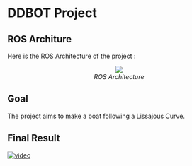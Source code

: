 # DDBOT Project

## ROS Architure

Here is the ROS Architecture of the project :


<p align="center">
    <img src="https://github.com/gwendalp/ddbot/blob/master/doc/DDBot.png"> <br>
    <em>ROS Architecture</em>
</p>

## Goal

The project aims to make a boat following a Lissajous Curve. 


## Final Result

[![video](https://github.com/gwendalp/kart/blob/master/doc/report/Images/track.gif)](https://www.youtube.com/watch?time_continue=10&v=_vIXo1TvG0w&feature=emb_logo "video")